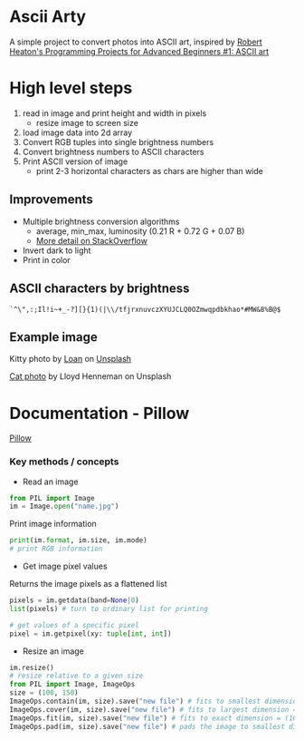 # Ascii Arty

A simple project to convert photos into ASCII art, inspired by [Robert Heaton's Programming Projects for Advanced Beginners #1: ASCII art](https://robertheaton.com/2018/06/12/programming-projects-for-advanced-beginners-ascii-art/)

# High level steps

1. read in image and print height and width in pixels
    - resize image to screen size
2. load image data into 2d array
3. Convert RGB tuples into single brightness numbers
4. Convert brightness numbers to ASCII characters
5. Print ASCII version of image
    - print 2-3 horizontal characters as chars are higher than wide

## Improvements

-   Multiple brightness conversion algorithms
    -   average, min_max, luminosity (0.21 R + 0.72 G + 0.07 B)
    -   [More detail on StackOverflow](https://stackoverflow.com/questions/596216/formula-to-determine-perceived-brightness-of-rgb-color)
-   Invert dark to light
-   Print in color

## ASCII characters by brightness

```
`^\",:;Il!i~+_-?][}{1)(|\\/tfjrxnuvczXYUJCLQ0OZmwqpdbkhao*#MW&8%B@$
```

## Example image

Kitty photo by [Loan]("https://unsplash.com/@l_oan?utm_content=creditCopyText&utm_medium=referral&utm_source=unsplash") on [Unsplash](https://unsplash.com/photos/silver-tabby-kitten-on-floor-7AIDE8PrvA0?utm_content=creditCopyText&utm_medium=referral&utm_source=unsplash")

[Cat photo](https://unsplash.com/photos/brown-and-white-tabby-cat-mBRfYA0dYYE?utm_content=creditShareLink&utm_medium=referral&utm_source=unsplash) by Lloyd Henneman on Unsplash

# Documentation - Pillow

[Pillow](https://pillow.readthedocs.io/en/stable/)

### Key methods / concepts

-   Read an image

```python
from PIL import Image
im = Image.open("name.jpg")
```

Print image information

```python
print(im.format, im.size, im.mode)
# print RGB information

```

-   Get image pixel values

Returns the image pixels as a flattened list

```python
pixels = im.getdata(band=None|0)
list(pixels) # turn to ordinary list for printing

# get values of a specific pixel
pixel = im.getpixel(xy: tuple[int, int])
```

-   Resize an image

```python
im.resize()
# resize relative to a given size
from PIL import Image, ImageOps
size = (100, 150)
ImageOps.contain(im, size).save("new file") # fits to smallest dimension = (100, 100)
ImageOps.cover(im, size).save("new file") # fits to largest dimension = (150, 150)
ImageOps.fit(im, size).save("new file") # fits to exact dimension = (100, 150)
ImageOps.pad(im, size).save("new file") # pads the image to smallest dimension and pads the remaining pixels = (100, 150)
```
